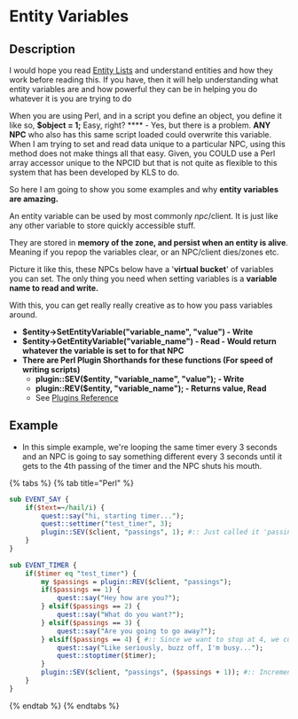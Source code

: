# Entity Variables

## Description

I would hope you read [Entity Lists](entity-lists.md) and understand entities and how they work before reading this. If you have, then it will help understanding what entity variables are and how powerful they can be in helping you do whatever it is you are trying to do

When you are using Perl, and in a script you define an object, you define it like so, **$object = 1;** Easy, right? **** - Yes, but there is a problem. **ANY NPC** who also has this same script loaded could overwrite this variable. When I am trying to set and read data unique to a particular NPC, using this method does not make things all that easy. Given, you COULD use a Perl array accessor unique to the NPCID but that is not quite as flexible to this system that has been developed by KLS to do.

So here I am going to show you some examples and why **entity variables are amazing.**

An entity variable can be used by most commonly $npc/$client. It is just like any other variable to store quickly accessible stuff.

They are stored in **memory of the zone, and persist when an entity is alive**. Meaning if you repop the variables clear, or an NPC/client dies/zones etc.

Picture it like this, these NPCs below have a '**virtual bucket**' of variables you can set. The only thing you need when setting variables is a **variable name to read and write.**

With this, you can get really really creative as to how you pass variables around.

* **$entity->SetEntityVariable("variable\_name", "value") - Write**
* **$entity->GetEntityVariable("variable\_name") - Read - Would return whatever the variable is set to for that NPC**
* **There are Perl Plugin Shorthands for these functions (For speed of writing scripts)**
  * **plugin::SEV($entity, "variable\_name", "value"); - Write**
  * **plugin::REV($entity, "variable\_name"); - Returns value, Read**
  * See [Plugins Reference](https://eqemu.gitbook.io/quest-api/perl/plugins)

## Example

* In this simple example, we're looping the same timer every 3 seconds and an NPC is going to say something different every 3 seconds until it gets to the 4th passing of the timer and the NPC shuts his mouth.

{% tabs %}
{% tab title="Perl" %}
```perl
sub EVENT_SAY {
    if($text=~/hail/i) {
        quest::say("hi, starting timer...");
        quest::settimer("test_timer", 3);
        plugin::SEV($client, "passings", 1); #:: Just called it 'passings' because I will be using it to track passings of a timer
    }
}
 
sub EVENT_TIMER {
    if($timer eq "test_timer") {
        my $passings = plugin::REV($client, "passings");
        if($passings == 1) {
			quest::say("Hey how are you?");
		} elsif($passings == 2) {
			quest::say("What do you want?");
		} elsif($passings == 3) {
			quest::say("Are you going to go away?");
		} elsif($passings == 4) { #:: Since we want to stop at 4, we cut off the timer and stop counting the passes
            quest::say("Like seriously, buzz off, I'm busy...");
            quest::stoptimer($timer);
        }
        plugin::SEV($client, "passings", ($passings + 1)); #:: Increment the number so we don't loop the timer forever...
    }
}
```
{% endtab %}
{% endtabs %}
